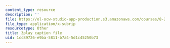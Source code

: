 ```yaml
---
content_type: resource
description: ''
file: https://ol-ocw-studio-app-production.s3.amazonaws.com/courses/8-20-introduction-to-special-relativity-january-iap-2021/1cc89726e9ba5811b7a45d1c45250b73_8rbXjIqF3IA.vtt
file_type: application/x-subrip
resourcetype: Other
title: 3play caption file
uid: 1cc89726-e9ba-5811-b7a4-5d1c45250b73
---
```

